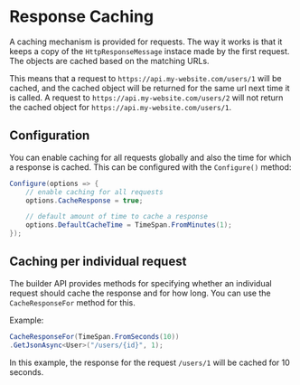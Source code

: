 # Response Caching

A caching mechanism is provided for requests. The way it works is that it keeps a copy of the `HttpResponseMessage` instace made by the first request. The objects are cached based on the matching URLs.

This means that a request to `https://api.my-website.com/users/1` will be cached, and the cached object will be returned for the same url next time it is called. A request to `https://api.my-website.com/users/2` will not return the cached object for `https://api.my-website.com/users/1`.

## Configuration
You can enable caching for all requests globally and also the time for which a response is cached. This can be configured with the `Configure()` method:

```cs
Configure(options => {
    // enable caching for all requests
    options.CacheResponse = true;

    // default amount of time to cache a response
    options.DefaultCacheTime = TimeSpan.FromMinutes(1);
});
```

## Caching per individual request
The builder API provides methods for specifying whether an individual request should cache the response and for how long. You can use the `CacheResponseFor` method for this.

Example:
```cs
CacheResponseFor(TimeSpan.FromSeconds(10))
.GetJsonAsync<User>("/users/{id}", 1);
```

In this example, the response for the request `/users/1` will be cached for 10 seconds.